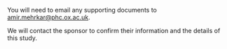 You will need to email any supporting documents to <amir.mehrkar@phc.ox.ac.uk>.

We will contact the sponsor to confirm their information and the details of this study.
